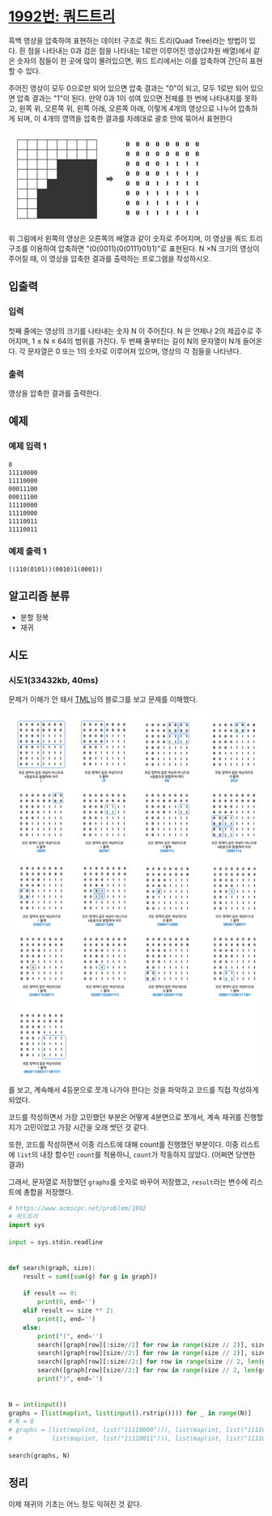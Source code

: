 # [1992번: 쿼드트리](https://www.acmicpc.net/problem/1992)

흑백 영상을 압축하여 표현하는 데이터 구조로 쿼드 트리(Quad Tree)라는 방법이 있다. 흰 점을 나타내는 0과 검은 점을 나타내는 1로만 이루어진 영상(2차원 배열)에서 같은 숫자의 점들이 한 곳에 많이
몰려있으면, 쿼드 트리에서는 이를 압축하여 간단히 표현할 수 있다.

주어진 영상이 모두 0으로만 되어 있으면 압축 결과는 "0"이 되고, 모두 1로만 되어 있으면 압축 결과는 "1"이 된다. 만약 0과 1이 섞여 있으면 전체를 한 번에 나타내지를 못하고, 왼쪽 위, 오른쪽 위, 왼쪽
아래, 오른쪽 아래, 이렇게 4개의 영상으로 나누어 압축하게 되며, 이 4개의 영역을 압축한 결과를 차례대로 괄호 안에 묶어서 표현한다

![img.png](baekjoon_1992.png)

위 그림에서 왼쪽의 영상은 오른쪽의 배열과 같이 숫자로 주어지며, 이 영상을 쿼드 트리 구조를 이용하여 압축하면 "(0(0011)(0(0111)01)1)"로 표현된다. N ×N 크기의 영상이 주어질 때, 이 영상을
압축한 결과를 출력하는 프로그램을 작성하시오.

## 입출력

### 입력

첫째 줄에는 영상의 크기를 나타내는 숫자 N 이 주어진다. N 은 언제나 2의 제곱수로 주어지며, 1 ≤ N ≤ 64의 범위를 가진다. 두 번째 줄부터는 길이 N의 문자열이 N개 들어온다. 각 문자열은 0 또는 1의 숫자로 이루어져 있으며, 영상의 각 점들을 나타낸다.

### 출력
영상을 압축한 결과를 출력한다.

## 예제

### 예제 입력 1

```text
8
11110000
11110000
00011100
00011100
11110000
11110000
11110011
11110011
```

### 예제 출력 1

```text
((110(0101))(0010)1(0001))
```

## 알고리즘 분류

- 분할 정복
- 재귀

## 시도

### 시도1(33432kb, 40ms)

문제가 이해가 안 돼서 [TML](https://velog.io/@cindy0857/백준-1992번-쿼드트리-Python-파이썬)님의 블로그를 보고 문제를 이해했다.

![img.png](baekjoon_1992(2).png)를 보고, 계속해서 4등분으로 쪼개 나가야 한다는 것을 파악하고 코드를 직접 작성하게 되었다.

코드를 작성하면서 가장 고민했던 부분은 어떻게 4분면으로 쪼개서, 계속 재귀를 진행할 지가 고민이었고 가장 시간을 오래 썻던 것 같다.

또한, 코드를 작성하면서 이중 리스트에 대해 count를 진행했던 부분이다.
이중 리스트에 `list`의 내장 함수인 `count`를 적용하니, `count`가 작동하지 않았다. (어쩌면 당연한 결과)

그래서, 문자열로 저장했던 `graphs`를 숫자로 바꾸어 저장했고, `result`라는 변수에 리스트에 총합을 저장했다.  

```python
# https://www.acmicpc.net/problem/1992
# 쿼드트리
import sys

input = sys.stdin.readline


def search(graph, size):
    result = sum([sum(g) for g in graph])

    if result == 0:
        print(0, end='')
    elif result == size ** 2:
        print(1, end='')
    else:
        print("(", end='')
        search([graph[row][:size//2] for row in range(size // 2)], size // 2)
        search([graph[row][size//2:] for row in range(size // 2)], size // 2)
        search([graph[row][:size//2:] for row in range(size // 2, len(graph))], size // 2)
        search([graph[row][size//2:] for row in range(size // 2, len(graph))], size // 2)
        print(")", end='')


N = int(input())
graphs = [list(map(int, list(input().rstrip()))) for _ in range(N)]
# N = 8
# graphs = [list(map(int, list("11110000"))), list(map(int, list("11110000"))), list(map(int, list("00011100"))), list(map(int, list("00011100"))), list(map(int, list("11110000"))), list(map(int, list("11110000"))),
#           list(map(int, list("11110011"))), list(map(int, list("11110011")))]

search(graphs, N)
```

## 정리

이제 재귀의 기초는 어느 정도 익혀진 것 같다.
